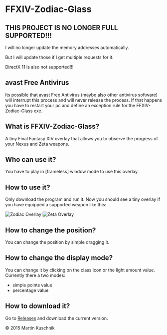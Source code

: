 FFXIV-Zodiac-Glass
==================

## THIS PROJECT IS NO LONGER FULL SUPPORTED!!!
I will no longer update the memory addresses automatically.

But I will update those if I get multiple requests for it.

DirectX 11 is also not supported!!!

## avast Free Antivirus
Its possible that avast Free Antivirus (maybe also other antivirus software) will interrupt this process and will never release the process. If that happens you have to restart your pc and define an exception rule for the FFXIV-Zodiac-Glass exe.

## What is FFXIV-Zodiac-Glass?
A tiny Final Fantasy XIV overlay that allows you to observe the progress of your Nexus and Zeta weapons.

## Who can use it?
You have to play in [frameless] window mode to use this overlay. 

## How to use it?
Only download the program and run it. Now you should see a tiny overlay if you have equipped a supported weapon like this:

<img title="Zodiac Overlay" src="https://github.com/InvisibleShield/FFXIV-Zodiac-Glass/blob/master/doc/pics/overlay_zodiac.jpg" />
<img title="Zeta Overlay" src="https://github.com/InvisibleShield/FFXIV-Zodiac-Glass/blob/master/doc/pics/overlay_zeta.jpg" />

## How to change the position?
You can change the position by simple dragging it.

## How to change the display mode?
You can change it by clicking on the class icon or the light amount value.
Currently there a two modes:
  - simple points value
  - percentage value

## How to download it?
Go to [Releases](https://github.com/InvisibleShield/FFXIV-Zodiac-Glass/releases) and download the current version.

© 2015 Martin Kuschnik
